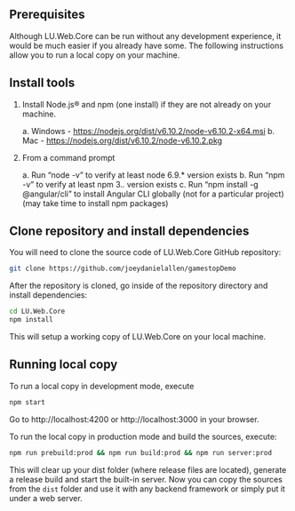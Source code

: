 
## Prerequisites

Although LU.Web.Core can be run without any development experience, it would be much easier if you already have some. 
The following instructions allow you to run a local copy on your machine.

## Install tools

1.	Install Node.js® and npm (one install) if they are not already on your machine.

    a.	Windows - https://nodejs.org/dist/v6.10.2/node-v6.10.2-x64.msi
    b.	Mac - https://nodejs.org/dist/v6.10.2/node-v6.10.2.pkg 

2.	From a command prompt

    a.	Run “node -v” to verify at least node 6.9.* version exists
    b.	Run “npm -v” to verify at least npm 3.*.* version exists
    c.	Run “npm install -g @angular/cli” to install Angular CLI globally (not for a particular project) (may take time to install npm packages)

## Clone repository and install dependencies

You will need to clone the source code of LU.Web.Core GitHub repository:

```bash
git clone https://github.com/joeydanielallen/gamestopDemo
```
After the repository is cloned, go inside of the repository directory and install dependencies:

```bash
cd LU.Web.Core
npm install
```
This will setup a working copy of LU.Web.Core on your local machine.

## Running local copy

To run a local copy in development mode, execute

```bash
npm start
```

Go to http://localhost:4200 or http://localhost:3000 in your browser.


To run the local copy in production mode and build the sources, execute:

```bash
npm run prebuild:prod && npm run build:prod && npm run server:prod
```

This will clear up your dist folder (where release files are located), generate a release build and start the 
built-in server.
Now you can copy the sources from the `dist` folder and use it with any backend framework or 
simply put it under a web server.

